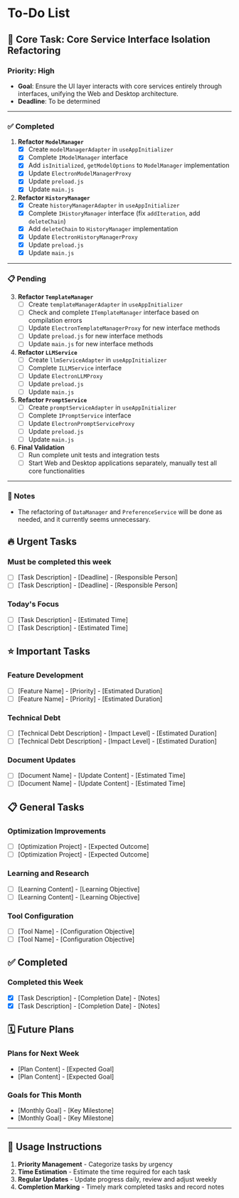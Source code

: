 # To-Do List

## 🎯 Core Task: Core Service Interface Isolation Refactoring

### Priority: High

- **Goal**: Ensure the UI layer interacts with core services entirely through interfaces, unifying the Web and Desktop architecture.
- **Deadline**: To be determined

---

### ✅ Completed

1.  **Refactor `ModelManager`**
    - [x] Create `modelManagerAdapter` in `useAppInitializer`
    - [x] Complete `IModelManager` interface
    - [x] Add `isInitialized`, `getModelOptions` to `ModelManager` implementation
    - [x] Update `ElectronModelManagerProxy`
    - [x] Update `preload.js`
    - [x] Update `main.js`

2.  **Refactor `HistoryManager`**
    - [x] Create `historyManagerAdapter` in `useAppInitializer`
    - [x] Complete `IHistoryManager` interface (fix `addIteration`, add `deleteChain`)
    - [x] Add `deleteChain` to `HistoryManager` implementation
    - [x] Update `ElectronHistoryManagerProxy`
    - [x] Update `preload.js`
    - [x] Update `main.js`

---

### 📋 Pending

3.  **Refactor `TemplateManager`**
    - [ ] Create `templateManagerAdapter` in `useAppInitializer`
    - [ ] Check and complete `ITemplateManager` interface based on compilation errors
    - [ ] Update `ElectronTemplateManagerProxy` for new interface methods
    - [ ] Update `preload.js` for new interface methods
    - [ ] Update `main.js` for new interface methods

4.  **Refactor `LLMService`**
    - [ ] Create `llmServiceAdapter` in `useAppInitializer`
    - [ ] Complete `ILLMService` interface
    - [ ] Update `ElectronLLMProxy`
    - [ ] Update `preload.js`
    - [ ] Update `main.js`

5.  **Refactor `PromptService`**
    - [ ] Create `promptServiceAdapter` in `useAppInitializer`
    - [ ] Complete `IPromptService` interface
    - [ ] Update `ElectronPromptServiceProxy`
    - [ ] Update `preload.js`
    - [ ] Update `main.js`

6.  **Final Validation**
    - [ ] Run complete unit tests and integration tests
    - [ ] Start Web and Desktop applications separately, manually test all core functionalities

---

### 📝 Notes
- The refactoring of `DataManager` and `PreferenceService` will be done as needed, and it currently seems unnecessary.

## 🔥 Urgent Tasks

### Must be completed this week
- [ ] [Task Description] - [Deadline] - [Responsible Person]
- [ ] [Task Description] - [Deadline] - [Responsible Person]

### Today's Focus
- [ ] [Task Description] - [Estimated Time]
- [ ] [Task Description] - [Estimated Time]

## ⭐ Important Tasks

### Feature Development
- [ ] [Feature Name] - [Priority] - [Estimated Duration]
- [ ] [Feature Name] - [Priority] - [Estimated Duration]

### Technical Debt
- [ ] [Technical Debt Description] - [Impact Level] - [Estimated Duration]
- [ ] [Technical Debt Description] - [Impact Level] - [Estimated Duration]

### Document Updates
- [ ] [Document Name] - [Update Content] - [Estimated Time]
- [ ] [Document Name] - [Update Content] - [Estimated Time]

## 📋 General Tasks

### Optimization Improvements
- [ ] [Optimization Project] - [Expected Outcome]
- [ ] [Optimization Project] - [Expected Outcome]

### Learning and Research
- [ ] [Learning Content] - [Learning Objective]
- [ ] [Learning Content] - [Learning Objective]

### Tool Configuration
- [ ] [Tool Name] - [Configuration Objective]
- [ ] [Tool Name] - [Configuration Objective]

## ✅ Completed

### Completed this Week
- [x] [Task Description] - [Completion Date] - [Notes]
- [x] [Task Description] - [Completion Date] - [Notes]

## 🗓️ Future Plans

### Plans for Next Week
- [Plan Content] - [Expected Goal]
- [Plan Content] - [Expected Goal]

### Goals for This Month
- [Monthly Goal] - [Key Milestone]
- [Monthly Goal] - [Key Milestone]

---

## 📝 Usage Instructions

1. **Priority Management** - Categorize tasks by urgency
2. **Time Estimation** - Estimate the time required for each task
3. **Regular Updates** - Update progress daily, review and adjust weekly
4. **Completion Marking** - Timely mark completed tasks and record notes